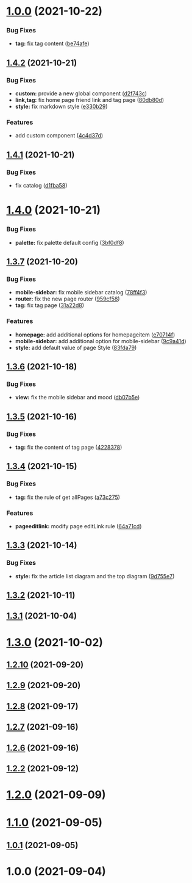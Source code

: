 # [1.0.0](https://github.com/qsyyke/vuepress-theme-aurora/compare/v1.4.2...v1.0.0) (2021-10-22)


### Bug Fixes

* **tag:** fix tag content ([be74afe](https://github.com/qsyyke/vuepress-theme-aurora/commit/be74afecc53a7026d75f603b84e494c5afa75824))



## [1.4.2](https://github.com/qsyyke/vuepress-theme-aurora/compare/v1.4.1...v1.4.2) (2021-10-21)


### Bug Fixes

* **custom:** provide a new global component ([d2f743c](https://github.com/qsyyke/vuepress-theme-aurora/commit/d2f743c5c36dbed00df41305c455648213ead02e))
* **link,tag:** fix home page friend link and tag page ([80db80d](https://github.com/qsyyke/vuepress-theme-aurora/commit/80db80ddd892e65bea351730dcb1d626eca559f6))
* **style:** fix markdown style ([e330b29](https://github.com/qsyyke/vuepress-theme-aurora/commit/e330b2942437b1636ced60febf2294bfbc505ffb))


### Features

* add custom component ([4c4d37d](https://github.com/qsyyke/vuepress-theme-aurora/commit/4c4d37d1d8a1ca446d7b9b7dd0a19e0b39a3197f))



## [1.4.1](https://github.com/qsyyke/vuepress-theme-aurora/compare/v1.4.0...v1.4.1) (2021-10-21)


### Bug Fixes

* fix catalog ([d1fba58](https://github.com/qsyyke/vuepress-theme-aurora/commit/d1fba58ae0e4deca8ee0993acecd0bbc2589e6ba))



# [1.4.0](https://github.com/qsyyke/vuepress-theme-aurora/compare/v1.3.7...v1.4.0) (2021-10-21)


### Bug Fixes

* **palette:** fix palette default config ([3bf0df8](https://github.com/qsyyke/vuepress-theme-aurora/commit/3bf0df86008720187100942a4a96e8837c1171bb))



## [1.3.7](https://github.com/qsyyke/vuepress-theme-aurora/compare/v1.3.6...v1.3.7) (2021-10-20)


### Bug Fixes

* **mobile-sidebar:** fix mobile sidebar catalog ([78ff4f3](https://github.com/qsyyke/vuepress-theme-aurora/commit/78ff4f320eb2c46bc5a527c1633d9992f3d6b058))
* **router:** fix the new page router ([959cf58](https://github.com/qsyyke/vuepress-theme-aurora/commit/959cf58b2cdd4a203eebc4324ebaf0363d15ea22))
* **tag:** fix tag page ([31a22d8](https://github.com/qsyyke/vuepress-theme-aurora/commit/31a22d85f5a1f18b8690d14ac1ae566a7047055e))


### Features

* **homepage:** add additional options for homepageitem ([e70714f](https://github.com/qsyyke/vuepress-theme-aurora/commit/e70714fe30c1128ad94a9c63e8f708c190617c0e))
* **mobile-sidebar:** add additional option for mobile-sidebar ([9c9a41d](https://github.com/qsyyke/vuepress-theme-aurora/commit/9c9a41dc2ad685790e7cb40eb0e9cddb4897db23))
* **style:** add default value of page Style ([83fda79](https://github.com/qsyyke/vuepress-theme-aurora/commit/83fda7908533dced7ee148b625d69b23ce92bccc))



## [1.3.6](https://github.com/qsyyke/vuepress-theme-aurora/compare/v1.3.5...v1.3.6) (2021-10-18)


### Bug Fixes

* **view:** fix the mobile sidebar and mood ([db07b5e](https://github.com/qsyyke/vuepress-theme-aurora/commit/db07b5efdfa21e65d57845c3e06e648e6e6db8c2))



## [1.3.5](https://github.com/qsyyke/vuepress-theme-aurora/compare/v1.3.4...v1.3.5) (2021-10-16)


### Bug Fixes

* **tag:** fix the content of tag page ([4228378](https://github.com/qsyyke/vuepress-theme-aurora/commit/4228378a0dabdcb97d76d54e94b5c01a5cf50f12))



## [1.3.4](https://github.com/qsyyke/vuepress-theme-aurora/compare/v1.3.3...v1.3.4) (2021-10-15)


### Bug Fixes

* **tag:** fix the rule of get allPages ([a73c275](https://github.com/qsyyke/vuepress-theme-aurora/commit/a73c27538a252a991fedbf612488ebb8a2777c2d))


### Features

* **pageeditlink:** modify page editLink rule ([64a71cd](https://github.com/qsyyke/vuepress-theme-aurora/commit/64a71cdc2cdade18f462670acbb2544e4c35acb9))



## [1.3.3](https://github.com/qsyyke/vuepress-theme-aurora/compare/v1.3.2...v1.3.3) (2021-10-14)


### Bug Fixes

* **style:** fix the article list diagram and the top diagram ([9d755e7](https://github.com/qsyyke/vuepress-theme-aurora/commit/9d755e70e59d0db7c37b28402185544e9d9212ba))



## [1.3.2](https://github.com/qsyyke/vuepress-theme-aurora/compare/v1.3.1...v1.3.2) (2021-10-11)



## [1.3.1](https://github.com/qsyyke/vuepress-theme-aurora/compare/v1.3.0...v1.3.1) (2021-10-04)



# [1.3.0](https://github.com/qsyyke/vuepress-theme-aurora/compare/v1.2.10...v1.3.0) (2021-10-02)



## [1.2.10](https://github.com/qsyyke/vuepress-theme-aurora/compare/v1.2.9...v1.2.10) (2021-09-20)



## [1.2.9](https://github.com/qsyyke/vuepress-theme-aurora/compare/v1.2.8...v1.2.9) (2021-09-20)



## [1.2.8](https://github.com/qsyyke/vuepress-theme-aurora/compare/v1.2.7...v1.2.8) (2021-09-17)



## [1.2.7](https://github.com/qsyyke/vuepress-theme-aurora/compare/v1.2.6...v1.2.7) (2021-09-16)



## [1.2.6](https://github.com/qsyyke/vuepress-theme-aurora/compare/v1.2.2...v1.2.6) (2021-09-16)



## [1.2.2](https://github.com/qsyyke/vuepress-theme-aurora/compare/v1.2.1...v1.2.2) (2021-09-12)



# [1.2.0](https://github.com/qsyyke/vuepress-theme-aurora/compare/v1.1.0...v1.2.0) (2021-09-09)



# [1.1.0](https://github.com/qsyyke/vuepress-theme-aurora/compare/v1.0.1...v1.1.0) (2021-09-05)



## [1.0.1](https://github.com/qsyyke/vuepress-theme-aurora/compare/v1.0.0...v1.0.1) (2021-09-05)



# 1.0.0 (2021-09-04)



